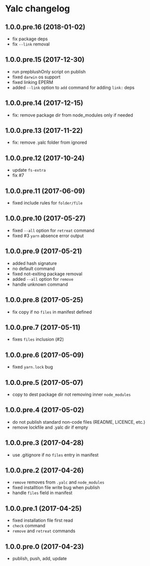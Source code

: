 # Yalc changelog

## 1.0.0.pre.16 (2018-01-02)
- fix package deps
- fix `--link` removal


## 1.0.0.pre.15 (2017-12-30)
- run prepblushOnly script on publish
- fixed `darwin` os support
- fixed linking EPERM 
- added `--link` option to `add` command for adding `link:` deps

## 1.0.0.pre.14 (2017-12-15)
- fix: remove package dir from node_modules only if needed

## 1.0.0.pre.13 (2017-11-22)
- fix: remove .yalc folder from ignored

## 1.0.0.pre.12 (2017-10-24)
- update `fs-extra`
- fix #7

## 1.0.0.pre.11 (2017-06-09)
- fixed include rules for `folder/file`

## 1.0.0.pre.10 (2017-05-27)
- fixed `--all` option for `retreat` command
- fixed #3 `yarn` absence error output

## 1.0.0.pre.9 (2017-05-21)
- added hash signature
- no default command 
- fixed not-exiting package removal
- added `--all` option for `remove`
- handle unknown command

## 1.0.0.pre.8 (2017-05-25)
- fix copy if no `files` in manifest defined

## 1.0.0.pre.7 (2017-05-11)
- fixes `files` inclusion (#2)

## 1.0.0.pre.6 (2017-05-09)
- fixed `yarn.lock` bug

## 1.0.0.pre.5 (2017-05-07)
- copy to dest package dir not removing inner `node_modules`

## 1.0.0.pre.4 (2017-05-02)
- do not publish standard non-code files (README, LICENCE, etc.)
- remove lockfile and .yalc dir if empty

## 1.0.0.pre.3 (2017-04-28)
- use .gitignore if no `files` entry in manifest

## 1.0.0.pre.2 (2017-04-26)

- `remove` removes from `.yalc` and `node_modules`
- fixed installtion file write bug when publish
- handle `files` field in manifest

## 1.0.0.pre.1 (2017-04-25)

- fixed installation file first read
- `check` command
- `remove` and `retreat` commands

## 1.0.0.pre.0 (2017-04-23)
- publish, push, add, update